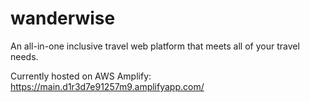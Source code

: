 # wanderwise
An all-in-one inclusive travel web platform that meets all of your travel needs.

Currently hosted on AWS Amplify: https://main.d1r3d7e91257m9.amplifyapp.com/
